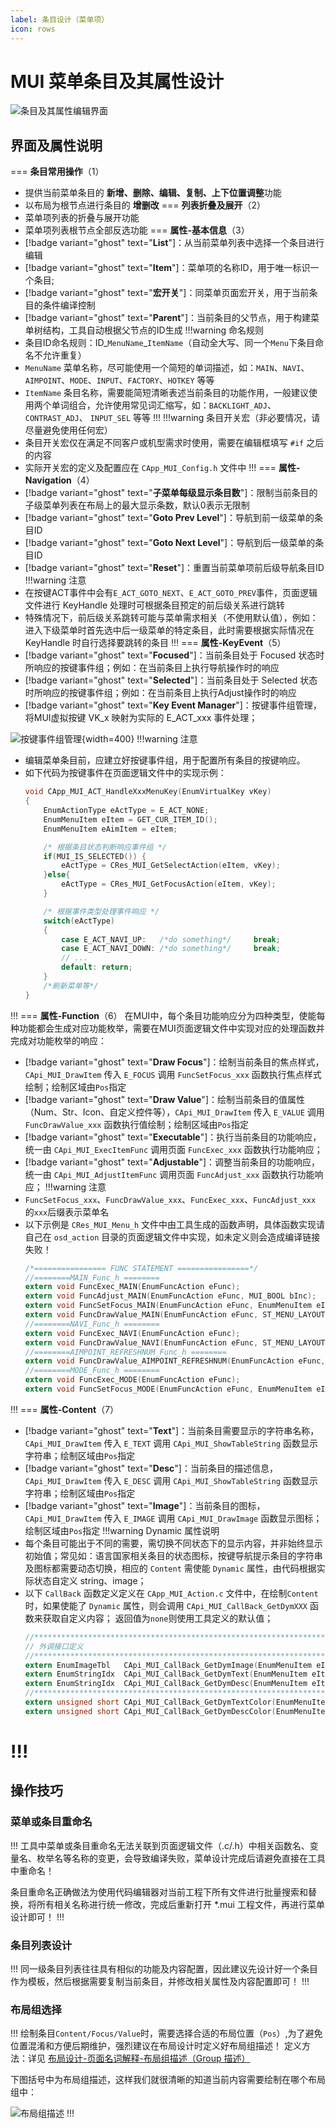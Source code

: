 ```yaml
---
label: 条目设计（菜单项）
icon: rows
---
```

# MUI 菜单条目及其属性设计

![条目及其属性编辑界面](img/tree_edid.png)
## 界面及属性说明
=== **条目常用操作**（1）
- 提供当前菜单条目的 **新增、删除、编辑、复制、上下位置调整**功能
- 以布局为根节点进行条目的 **增删改**
=== **列表折叠及展开**（2）
- 菜单项列表的折叠与展开功能
- 菜单项列表根节点全部反选功能
=== **属性-基本信息**（3）
- [!badge variant="ghost" text="**List**"]：从当前菜单列表中选择一个条目进行编辑
- [!badge variant="ghost" text="**Item**"]：菜单项的名称ID，用于唯一标识一个条目;
- [!badge variant="ghost" text="**宏开关**"]：同菜单页面宏开关，用于当前条目的条件编译控制
- [!badge variant="ghost" text="**Parent**"]：当前条目的父节点，用于构建菜单树结构，工具自动根据父节点的ID生成
!!!warning 命名规则
- 条目ID命名规则：ID_`MenuName`_`ItemName`（自动全大写、同一个`Menu`下条目命名不允许重复）
- `MenuName` 菜单名称，尽可能使用一个简短的单词描述，如：`MAIN`、`NAVI`、`AIMPOINT`、`MODE`、`INPUT`、`FACTORY`、`HOTKEY` 等等
- `ItemName` 条目名称，需要能简短清晰表述当前条目的功能作用，一般建议使用两个单词组合，允许使用常见词汇缩写，如：`BACKLIGHT_ADJ`、`CONTRAST_ADJ`、 `INPUT_SEL` 等等
!!!
!!!warning 条目开关宏（非必要情况，请尽量避免使用任何宏）
- 条目开关宏仅在满足不同客户或机型需求时使用，需要在编辑框填写 `#if` 之后的内容
- 实际开关宏的定义及配置应在 `CApp_MUI_Config.h` 文件中
!!!
=== **属性-Navigation**（4）
- [!badge variant="ghost" text="**子菜单每级显示条目数**"]：限制当前条目的子级菜单列表在布局上的最大显示条数，默认0表示无限制
- [!badge variant="ghost" text="**Goto Prev Level**"]：导航到前一级菜单的条目ID
- [!badge variant="ghost" text="**Goto Next Level**"]：导航到后一级菜单的条目ID
- [!badge variant="ghost" text="**Reset**"]：重置当前菜单项前后级导航条目ID
!!!warning 注意
- 在按键ACT事件中会有`E_ACT_GOTO_NEXT`、`E_ACT_GOTO_PREV`事件，页面逻辑文件进行 KeyHandle 处理时可根据条目预定的前后级关系进行跳转
- 特殊情况下，前后级关系跳转可能与菜单需求相关（不使用默认值），例如：进入下级菜单时首先选中后一级菜单的特定条目，此时需要根据实际情况在 KeyHandle 时自行选择要跳转的条目
!!!
=== **属性-KeyEvent**（5）
- [!badge variant="ghost" text="**Focused**"]：当前条目处于 Focused 状态时所响应的按键事件组；例如：在当前条目上执行导航操作时的响应
- [!badge variant="ghost" text="**Selected**"]：当前条目处于 Selected 状态时所响应的按键事件组；例如：在当前条目上执行Adjust操作时的响应
- [!badge variant="ghost" text="**Key Event Manager**"]：按键事件组管理，将MUI虚拟按键 VK_x 映射为实际的 E_ACT_xxx 事件处理；

![按键事件组管理](img/key_evt_mgr.png){width=400}
!!!warning 注意
- 编辑菜单条目前，应建立好按键事件组，用于配置所有条目的按键响应。
- 如下代码为按键事件在页面逻辑文件中的实现示例：
    ```c
    void CApp_MUI_ACT_HandleXxxMenuKey(EnumVirtualKey vKey)
    {
        EnumActionType eActType = E_ACT_NONE;
        EnumMenuItem eItem = GET_CUR_ITEM_ID();
        EnumMenuItem eAimItem = eItem;

        /* 根据条目状态判断响应事件组 */
        if(MUI_IS_SELECTED()) {
            eActType = CRes_MUI_GetSelectAction(eItem, vKey);
        }else{
            eActType = CRes_MUI_GetFocusAction(eItem, vKey);
        }

        /* 根据事件类型处理事件响应 */
        switch(eActType)
        {
            case E_ACT_NAVI_UP:   /*do something*/     break;
            case E_ACT_NAVI_DOWN: /*do something*/     break;
            // ...
            default: return;
        }
        /*刷新菜单等*/
    }
    ```
!!!
=== **属性-Function**（6）
在MUI中，每个条目功能响应分为四种类型，使能每种功能都会生成对应功能枚举，需要在MUI页面逻辑文件中实现对应的处理函数并完成对功能枚举的响应：
- [!badge variant="ghost" text="**Draw Focus**"]：绘制当前条目的焦点样式，`CApi_MUI_DrawItem` 传入 `E_FOCUS` 调用 `FuncSetFocus_xxx` 函数执行焦点样式绘制；绘制区域由`Pos`指定
- [!badge variant="ghost" text="**Draw Value**"]：绘制当前条目的值属性（Num、Str、Icon、自定义控件等），`CApi_MUI_DrawItem` 传入 `E_VALUE` 调用 `FuncDrawValue_xxx` 函数执行值绘制；绘制区域由`Pos`指定
- [!badge variant="ghost" text="**Executable**"]：执行当前条目的功能响应，统一由 `CApi_MUI_ExecItemFunc` 调用页面 `FuncExec_xxx` 函数执行功能响应；
- [!badge variant="ghost" text="**Adjustable**"]：调整当前条目的功能响应，统一由 `CApi_MUI_AdjustItemFunc` 调用页面 `FuncAdjust_xxx` 函数执行功能响应；
!!!warning 注意
- `FuncSetFocus_xxx`、`FuncDrawValue_xxx`、`FuncExec_xxx`、`FuncAdjust_xxx` 的`xxx`后缀表示菜单名
- 以下示例是 `CRes_MUI_Menu_h` 文件中由工具生成的函数声明，具体函数实现请自己在 `osd_action` 目录的页面逻辑文件中实现，如未定义则会造成编译链接失败！
    ```c
    /*================ FUNC STATEMENT ================*/
    //========MAIN_Func_h ========
    extern void FuncExec_MAIN(EnumFuncAction eFunc);
    extern void FuncAdjust_MAIN(EnumFuncAction eFunc, MUI_BOOL bInc);
    extern void FuncSetFocus_MAIN(EnumFuncAction eFunc, EnumMenuItem eItem, ST_MENU_LAYOUT * pLayout);
    extern void FuncDrawValue_MAIN(EnumFuncAction eFunc, ST_MENU_LAYOUT * pLayout);
    //========NAVI_Func_h ========
    extern void FuncExec_NAVI(EnumFuncAction eFunc);
    extern void FuncDrawValue_NAVI(EnumFuncAction eFunc, ST_MENU_LAYOUT * pLayout);
    //========AIMPOINT_REFRESHNUM_Func_h ========
    extern void FuncDrawValue_AIMPOINT_REFRESHNUM(EnumFuncAction eFunc, ST_MENU_LAYOUT * pLayout);
    //========MODE_Func_h ========
    extern void FuncExec_MODE(EnumFuncAction eFunc);
    extern void FuncSetFocus_MODE(EnumFuncAction eFunc, EnumMenuItem eItem, ST_MENU_LAYOUT * pLayout);
    ```
!!!
=== **属性-Content**（7）
- [!badge variant="ghost" text="**Text**"]：当前条目需要显示的字符串名称，`CApi_MUI_DrawItem` 传入 `E_TEXT` 调用 `CApi_MUI_ShowTableString` 函数显示字符串；绘制区域由`Pos`指定
- [!badge variant="ghost" text="**Desc**"]：当前条目的描述信息，`CApi_MUI_DrawItem` 传入 `E_DESC` 调用 `CApi_MUI_ShowTableString` 函数显示字符串；绘制区域由`Pos`指定
- [!badge variant="ghost" text="**Image**"]：当前条目的图标，`CApi_MUI_DrawItem` 传入 `E_IMAGE` 调用 `CApi_MUI_DrawImage` 函数显示图标；绘制区域由`Pos`指定
!!!warning Dynamic 属性说明
- 每个条目可能出于不同的需要，需切换不同状态下的显示内容，并非始终显示初始值；常见如：语言国家相关条目的状态图标，按键导航提示条目的字符串及图标都需要动态切换，相应的 `Content` 需使能 `Dynamic` 属性，由代码根据实际状态自定义 string、image；
- 以下 `CallBack` 函数定义定义在 `CApp_MUI_Action.c` 文件中，在绘制`Content`时，如果使能了 `Dynamic` 属性，则会调用 `CApi_MUI_CallBack_GetDymXXX` 函数来获取自定义内容；
返回值为`none`则使用工具定义的默认值；
    ```c
    //**************************************************************************
    // 外调接口定义
    //**************************************************************************
    extern EnumImageTbl   CApi_MUI_CallBack_GetDymImage(EnumMenuItem eItem); //获取自定义图标
    extern EnumStringIdx  CApi_MUI_CallBack_GetDymText(EnumMenuItem eItem);  //获取自定义字符串
    extern EnumStringIdx  CApi_MUI_CallBack_GetDymDesc(EnumMenuItem eItem);  //获取自定义描述字符串
    //**************************************************************************
    extern unsigned short CApi_MUI_CallBack_GetDymTextColor(EnumMenuItem eItem);//字符颜色
    extern unsigned short CApi_MUI_CallBack_GetDymDescColor(EnumMenuItem eItem);//描述颜色
    ```
!!!
===

## 操作技巧
### 菜单或条目重命名
!!!
工具中菜单或条目重命名无法关联到页面逻辑文件（.c/.h）中相关函数名、变量名、枚举名等名称的变更，会导致编译失败，菜单设计完成后请避免直接在工具中重命名！

条目重命名正确做法为使用代码编辑器对当前工程下所有文件进行批量搜索和替换，将所有相关名称进行统一修改，完成后重新打开 *.mui 工程文件，再进行菜单设计即可！
!!!

### 条目列表设计
!!!
同一级条目列表往往具有相似的功能及内容配置，因此建议先设计好一个条目作为模板，然后根据需要复制当前条目，并修改相关属性及内容配置即可！
!!!

### 布局组选择
!!!
绘制条目`Content/Focus/Value`时，需要选择合适的布局位置（`Pos`）,为了避免位置混淆和方便后期维护，强烈建议在布局设计时定义好布局组描述！
定义方法：详见 [布局设计-页面名词解释-布局组描述（Group 描述）](layout.md#页面名词解释)

下图括号中为布局组描述，这样我们就很清晰的知道当前内容需要绘制在哪个布局组中：

![布局组描述](img/layout_desc.png)
!!!